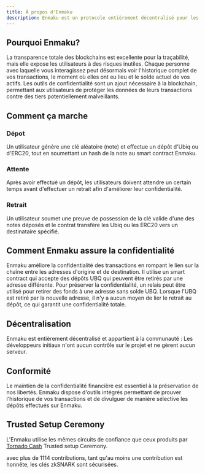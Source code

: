 ```yaml
---
title: À propos d'Enmaku
description: Enmaku est un protocole entièrement décentralisé pour les transactions privées sur Ubiq.
---
```


## Pourquoi Enmaku?

La transparence totale des blockchains est excellente pour la traçabilité, mais elle expose les utilisateurs à des risques inutiles. Chaque personne avec laquelle vous interagissez peut désormais voir l'historique complet de vos transactions, le moment où elles ont eu lieu et le solde actuel de vos actifs. Les outils de confidentialité sont un ajout nécessaire à la blockchain, permettant aux utilisateurs de protéger les données de leurs transactions contre des tiers potentiellement malveillants.

## Comment ça marche
### Dépot
Un utilisateur génère une clé aléatoire (note) et effectue un dépôt d'Ubiq ou d'ERC20, tout en soumettant un hash de la note au smart contract Enmaku.

### Attente
Après avoir effectué un dépôt, les utilisateurs doivent attendre un certain temps avant d'effectuer un retrait afin d'améliorer leur confidentialité.

### Retrait
Un utilisateur soumet une preuve de possession de la clé valide d'une des notes déposés et le contrat transfère les Ubiq ou les ERC20 vers un destinataire spécifié.

## Comment Enmaku assure la confidentialité

Enmaku améliore la confidentialité des transactions en rompant le lien sur la chaîne entre les adresses d'origine et de destination. Il utilise un smart contract qui accepte des dépôts UBQ qui peuvent être retirés par une adresse différente. Pour préserver la confidentialité, un relais peut être utilisé pour retirer des fonds à une adresse sans solde UBQ. Lorsque l'UBQ est retiré par la nouvelle adresse, il n'y a aucun moyen de lier le retrait au dépôt, ce qui garantit une confidentialité totale.

## Décentralisation

Enmaku est entièrement décentralisé et appartient à la communauté : Les développeurs initiaux n'ont aucun contrôle sur le projet et ne gèrent aucun serveur.

## Conformité

Le maintien de la confidentialité financière est essentiel à la préservation de nos libertés. Enmaku dispose d'outils intégrés permettant de prouver l'historique de vos transactions et de divulguer de manière sélective les dépôts effectués sur Enmaku.

## Trusted Setup Ceremony

L'Enmaku utilise les mêmes circuits de confiance que ceux produits par [Tornado Cash](https://tornado.cash/) Trusted setup Ceremony.

avec plus de 1114 contributions, tant qu'au moins une contribution est honnête, les clés zkSNARK sont sécurisées.

